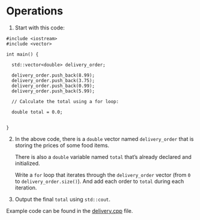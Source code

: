 # Operations

1. Start with this code:

```
#include <iostream>
#include <vector>
  
int main() {
  
  std::vector<double> delivery_order;
  
  delivery_order.push_back(8.99);
  delivery_order.push_back(3.75);
  delivery_order.push_back(0.99);
  delivery_order.push_back(5.99);
  
  // Calculate the total using a for loop:
  
  double total = 0.0;
    
  
}
```

2. In the above code, there is a ```double``` vector named ```delivery_order``` that is storing the prices of some food items.

	There is also a ```double``` variable named ```total``` that’s already declared and initialized.

	Write a ```for``` loop that iterates through the ```delivery_order``` vector (from ```0``` to ```delivery_order.size()```). And add each order to ```total``` during each iteration.

3. Output the final ```total``` using ```std::cout```.

Example code can be found in the [delivery.cpp](https://github.com/keldavis/c-plus-plus-practice/blob/master/foundations/7.%20Vectors/Operations/operations.cpp) file.